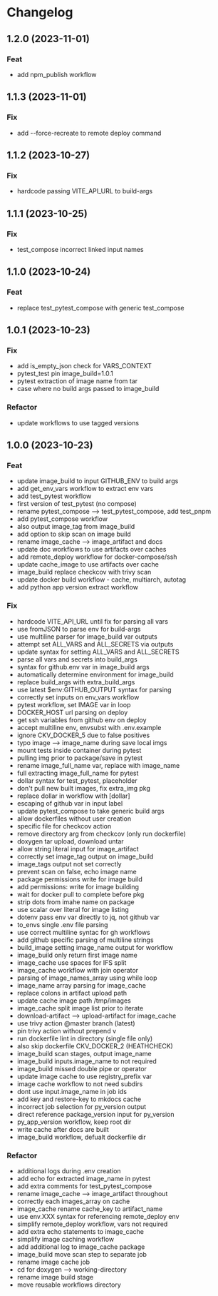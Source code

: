 # Changelog

## 1.2.0 (2023-11-01)

### Feat

- add npm_publish workflow

## 1.1.3 (2023-11-01)

### Fix

- add --force-recreate to remote deploy command

## 1.1.2 (2023-10-27)

### Fix

- hardcode passing VITE_API_URL to build-args

## 1.1.1 (2023-10-25)

### Fix

- test_compose incorrect linked input names

## 1.1.0 (2023-10-24)

### Feat

- replace test_pytest_compose with generic test_compose

## 1.0.1 (2023-10-23)

### Fix

- add is_empty_json check for VARS_CONTEXT
- pytest_test pin image_build=1.0.1
- pytest extraction of image name from tar
- case where no build args passed to image_build

### Refactor

- update workflows to use tagged versions

## 1.0.0 (2023-10-23)

### Feat

- update image_build to input GITHUB_ENV to build args
- add get_env_vars workflow to extract env vars
- add test_pytest workflow
- first version of test_pytest (no compose)
- rename pytest_compose --> test_pytest_compose, add test_pnpm
- add pytest_compose workflow
- also output image_tag from image_build
- add option to skip scan on image build
- rename image_cache --> image_artifact and docs
- update doc workflows to use artifacts over caches
- add remote_deploy workflow for docker-compose/ssh
- update cache_image to use artifacts over cache
- image_build replace checkcov with trivy scan
- update docker build workflow - cache, multiarch, autotag
- add python app version extract workflow

### Fix

- hardcode VITE_API_URL until fix for parsing all vars
- use fromJSON to parse env for build-args
- use multiline parser for image_build var outputs
- attempt set ALL_VARS and ALL_SECRETS via outputs
- update syntax for setting ALL_VARS and ALL_SECRETS
- parse all vars and secrets into build_args
- syntax for github.env var in image_build args
- automatically determine environment for image_build
- replace build_args with extra_build_args
- use latest $env:GITHUB_OUTPUT syntax for parsing
- correctly set inputs on env_vars workflow
- pytest workflow, set IMAGE var in loop
- DOCKER_HOST url parsing on deploy
- get ssh variables from github env on deploy
- accept multiline env, envsubst with .env.example
- ignore CKV_DOCKER_5 due to false positives
- typo image --> image_name during save local imgs
- mount tests inside container during pytest
- pulling img prior to package/save in pytest
- rename image_full_name var, replace with image_name
- full extracting image_full_name for pytest
- dollar syntax for test_pytest, placeholder
- don't pull new built images, fix extra_img pkg
- replace dollar in workflow with [dollar]
- escaping of github var in input label
- update pytest_compose to take generic build args
- allow dockerfiles without user creation
- specific file for checkcov action
- remove directory arg from checkcov (only run dockerfile)
- doxygen tar upload, download untar
- allow string literal input for image_artifact
- correctly set image_tag output on image_build
- image_tags output not set correctly
- prevent scan on false, echo image name
- package permissions write for image build
- add permissions: write for image building
- wait for docker pull to complete before pkg
- strip dots from imahe name on package
- use scalar over literal for image listing
- dotenv pass env var directly to jq, not github var
- to_envs single .env file parsing
- use correct multiline syntac for gh workflows
- add github specific parsing of multiline strings
- build_image setting image_name output for workflow
- image_build only return first image name
- image_cache use spaces for IFS split
- image_cache workflow with join operator
- parsing of image_names_array using while loop
- image_name array parsing for image_cache
- replace colons in artifact upload path
- update cache image path /tmp/images
- image_cache split image list prior to iterate
- download-artifact --> upload-artifact for image_cache
- use trivy action @master branch (latest)
- pin trivy action without prepend v
- run dockerfile lint in directory (single file only)
- also skip dockerfile CKV_DOCKER_2 (HEATHCHECK)
- image_build scan stages, output image_name
- image_build inputs.image_name to not required
- image_build missed double pipe or operator
- update image cache to use registry_prefix var
- image cache workflow to not need subdirs
- dont use input.image_name in job ids
- add key and restore-key to mkdocs cache
- incorrect job selection for py_version output
- direct reference package_version input for py_version
- py_app_version workflow, keep root dir
- write cache after docs are built
- image_build workflow, defualt dockerfile dir

### Refactor

- additional logs during .env creation
- add echo for extracted image_name in pytest
- add extra comments for test_pytest_compose
- rename image_cache --> image_artifact throughout
- correctly each images_array on cache
- image_cache rename cache_key to artifact_name
- use env.XXX syntax for referencing remote_deploy env
- simplify remote_deploy workflow, vars not required
- add extra echo statements to image_cache
- simplify image caching workflow
- add additional log to image_cache package
- image_build move scan step to separate job
- rename image cache job
- cd for doxygen --> working-directory
- rename image build stage
- move reusable workflows directory
